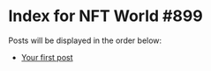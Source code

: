 # Index for NFT World #899
Posts will be displayed in the order below:

- [Your first post](./001-first.md)

